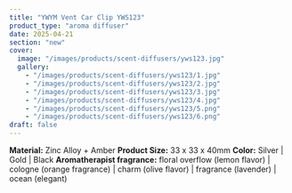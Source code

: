 ```yaml
---
title: "YWYM Vent Car Clip YWS123"
product_type: "aroma diffuser"
date: 2025-04-21
section: "new"
cover:
  image: "/images/products/scent-diffusers/yws123.jpg"
  gallery:
    - "/images/products/scent-diffusers/yws123/1.jpg"
    - "/images/products/scent-diffusers/yws123/2.jpg"
    - "/images/products/scent-diffusers/yws123/3.jpg"
    - "/images/products/scent-diffusers/yws123/4.jpg"
    - "/images/products/scent-diffusers/yws123/5.png"
    - "/images/products/scent-diffusers/yws123/6.png"
draft: false
---
```

**Material:** Zinc Alloy + Amber
**Product Size:** 33 x 33 x 40mm
**Color:** Silver | Gold | Black
**Aromatherapist fragrance:** floral overflow (lemon flavor) | cologne (orange fragrance) | charm (olive flavor) | fragrance (lavender) | ocean (elegant)
